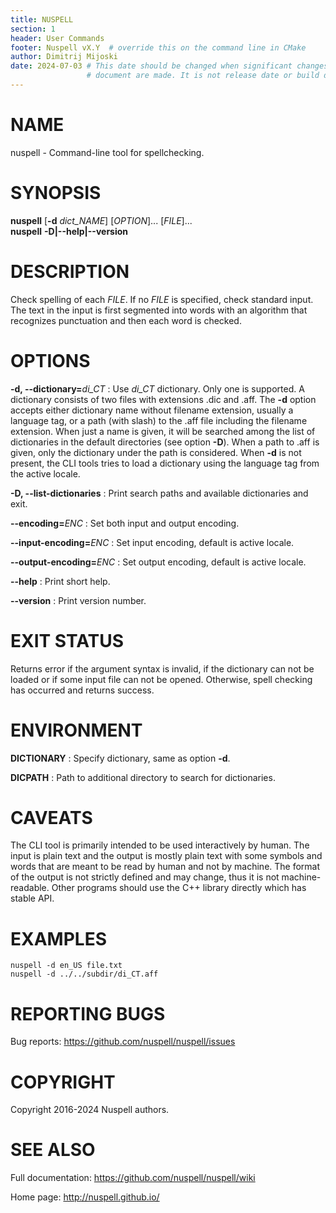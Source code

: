 ```yaml
---
title: NUSPELL
section: 1
header: User Commands
footer: Nuspell vX.Y  # override this on the command line in CMake
author: Dimitrij Mijoski
date: 2024-07-03 # This date should be changed when significant changes in this
                 # document are made. It is not release date or build date.
---
```


# NAME

nuspell - Command-line tool for spellchecking.

# SYNOPSIS

**nuspell** \[**-d** _dict_NAME_\] \[_OPTION_\]... \[_FILE_\]...  
**nuspell** **-D|\--help|\--version**

# DESCRIPTION

Check spelling of each _FILE_. If no _FILE_ is specified, check standard input.
The text in the input is first segmented into words with an algorithm
that recognizes punctuation and then each word is checked.

# OPTIONS

__-d, \--dictionary=__*di_CT*
:  Use _di_CT_ dictionary. Only one is supported. A dictionary consists of two
   files with extensions .dic and .aff. The **-d** option accepts either
   dictionary name without filename extension, usually a language tag, or a
   path (with slash) to the .aff file including the filename extension. When
   just a name is given, it will be searched among the list of dictionaries in
   the default directories (see option **-D**). When a path to .aff is given,
   only the dictionary under the path is considered. When **-d** is not present,
   the CLI tools tries to load a dictionary using the language tag from the
   active locale.

**-D, \--list-dictionaries**
:  Print search paths and available dictionaries and exit.

__\--encoding=__*ENC*
:  Set both input and output encoding.

__\--input-encoding=__*ENC*
:  Set input encoding, default is active locale.

__\--output-encoding=__*ENC*
:  Set output encoding, default is active locale.

**\--help**
:  Print short help.

**\--version**
:  Print version number.

# EXIT STATUS

Returns error if the argument syntax is invalid, if the dictionary can not be
loaded or if some input file can not be opened. Otherwise, spell checking has
occurred and returns success.

# ENVIRONMENT

**DICTIONARY**
:  Specify dictionary, same as option **-d**.

**DICPATH**
:  Path to additional directory to search for dictionaries.

# CAVEATS

The CLI tool is primarily intended to be used interactively by human. The input
is plain text and the output is mostly plain text with some symbols and words
that are meant to be read by human and not by machine. The format of the output
is not strictly defined and may change, thus it is not machine-readable. Other
programs should use the C++ library directly which has stable API.

# EXAMPLES

    nuspell -d en_US file.txt
    nuspell -d ../../subdir/di_CT.aff

# REPORTING BUGS

Bug reports: <https://github.com/nuspell/nuspell/issues>

# COPYRIGHT

Copyright 2016-2024 Nuspell authors.

# SEE ALSO

Full documentation: <https://github.com/nuspell/nuspell/wiki>

Home page: <http://nuspell.github.io/>
